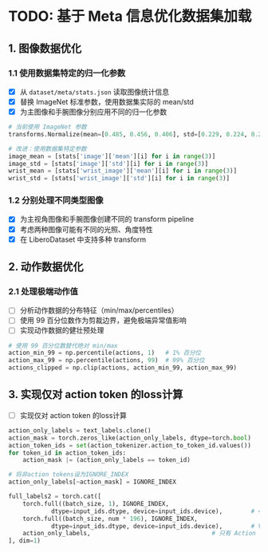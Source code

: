 # TODO: 基于 Meta 信息优化数据集加载

## 1. 图像数据优化

### 1.1 使用数据集特定的归一化参数
- [X] 从 `dataset/meta/stats.json` 读取图像统计信息
- [X] 替换 ImageNet 标准参数，使用数据集实际的 mean/std
- [X] 为主图像和手腕图像分别应用不同的归一化参数

```python
# 当前使用 ImageNet 参数
transforms.Normalize(mean=[0.485, 0.456, 0.406], std=[0.229, 0.224, 0.225])

# 改进：使用数据集特定参数
image_mean = [stats['image']['mean'][i] for i in range(3)]
image_std = [stats['image']['std'][i] for i in range(3)]
wrist_mean = [stats['wrist_image']['mean'][i] for i in range(3)]
wrist_std = [stats['wrist_image']['std'][i] for i in range(3)]
```

### 1.2 分别处理不同类型图像
- [X] 为主视角图像和手腕图像创建不同的 transform pipeline
- [X] 考虑两种图像可能有不同的光照、角度特性
- [X] 在 LiberoDataset 中支持多种 transform

## 2. 动作数据优化

### 2.1 处理极端动作值
- [ ] 分析动作数据的分布特征（min/max/percentiles）
- [ ] 使用 99 百分位数作为剪裁边界，避免极端异常值影响
- [ ] 实现动作数据的健壮预处理

```python
# 使用 99 百分位数替代绝对 min/max
action_min_99 = np.percentile(actions, 1)   # 1% 百分位
action_max_99 = np.percentile(actions, 99)  # 99% 百分位
actions_clipped = np.clip(actions, action_min_99, action_max_99)
```

## 3. 实现仅对 action token 的loss计算
- [ ] 实现仅对 action token 的loss计算
```python
action_only_labels = text_labels.clone()
action_mask = torch.zeros_like(action_only_labels, dtype=torch.bool)
action_token_ids = set(action_tokenizer.action_to_token_id.values())
for token_id in action_token_ids:
    action_mask |= (action_only_labels == token_id)

# 将非action tokens设为IGNORE_INDEX
action_only_labels[~action_mask] = IGNORE_INDEX

full_labels2 = torch.cat([
    torch.full((batch_size, 1), IGNORE_INDEX, 
            dtype=input_ids.dtype, device=input_ids.device),        # <BOS> token (忽略)
    torch.full((batch_size, num * 196), IGNORE_INDEX, 
            dtype=input_ids.dtype, device=input_ids.device),        # Vision tokens (忽略)
    action_only_labels,                                  # 只有 Action tokens 参与loss，Text tokens被忽略
], dim=1)
```